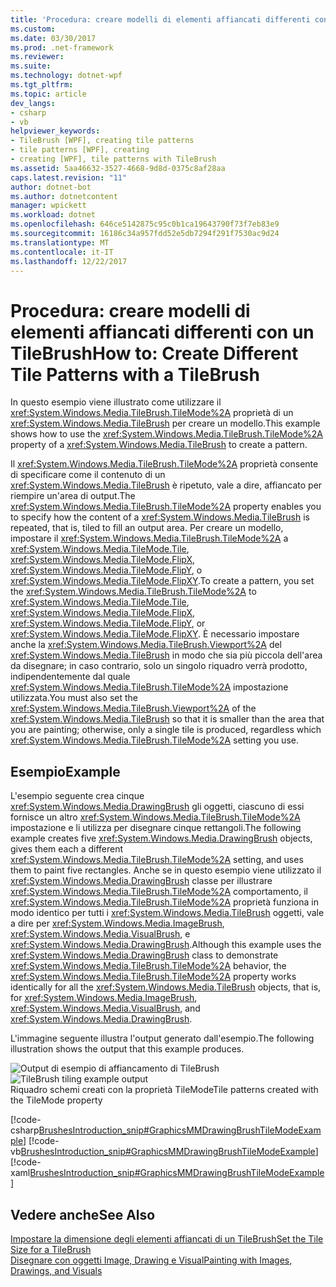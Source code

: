 ```yaml
---
title: 'Procedura: creare modelli di elementi affiancati differenti con un TileBrush'
ms.custom: 
ms.date: 03/30/2017
ms.prod: .net-framework
ms.reviewer: 
ms.suite: 
ms.technology: dotnet-wpf
ms.tgt_pltfrm: 
ms.topic: article
dev_langs:
- csharp
- vb
helpviewer_keywords:
- TileBrush [WPF], creating tile patterns
- tile patterns [WPF], creating
- creating [WPF], tile patterns with TileBrush
ms.assetid: 5aa46632-3527-4668-9d8d-0375c8af28aa
caps.latest.revision: "11"
author: dotnet-bot
ms.author: dotnetcontent
manager: wpickett
ms.workload: dotnet
ms.openlocfilehash: 646ce5142875c95c0b1ca19643790f73f7eb83e9
ms.sourcegitcommit: 16186c34a957fdd52e5db7294f291f7530ac9d24
ms.translationtype: MT
ms.contentlocale: it-IT
ms.lasthandoff: 12/22/2017
---
```

# <a name="how-to-create-different-tile-patterns-with-a-tilebrush"></a><span data-ttu-id="6ec1a-102">Procedura: creare modelli di elementi affiancati differenti con un TileBrush</span><span class="sxs-lookup"><span data-stu-id="6ec1a-102">How to: Create Different Tile Patterns with a TileBrush</span></span>
<span data-ttu-id="6ec1a-103">In questo esempio viene illustrato come utilizzare il <xref:System.Windows.Media.TileBrush.TileMode%2A> proprietà di un <xref:System.Windows.Media.TileBrush> per creare un modello.</span><span class="sxs-lookup"><span data-stu-id="6ec1a-103">This example shows how to use the <xref:System.Windows.Media.TileBrush.TileMode%2A> property of a <xref:System.Windows.Media.TileBrush> to create a pattern.</span></span>  
  
 <span data-ttu-id="6ec1a-104">Il <xref:System.Windows.Media.TileBrush.TileMode%2A> proprietà consente di specificare come il contenuto di un <xref:System.Windows.Media.TileBrush> è ripetuto, vale a dire, affiancato per riempire un'area di output.</span><span class="sxs-lookup"><span data-stu-id="6ec1a-104">The <xref:System.Windows.Media.TileBrush.TileMode%2A> property enables you to specify how the content of a <xref:System.Windows.Media.TileBrush> is repeated, that is, tiled to fill an output area.</span></span> <span data-ttu-id="6ec1a-105">Per creare un modello, impostare il <xref:System.Windows.Media.TileBrush.TileMode%2A> a <xref:System.Windows.Media.TileMode.Tile>, <xref:System.Windows.Media.TileMode.FlipX>, <xref:System.Windows.Media.TileMode.FlipY>, o <xref:System.Windows.Media.TileMode.FlipXY>.</span><span class="sxs-lookup"><span data-stu-id="6ec1a-105">To create a pattern, you set the <xref:System.Windows.Media.TileBrush.TileMode%2A> to <xref:System.Windows.Media.TileMode.Tile>, <xref:System.Windows.Media.TileMode.FlipX>, <xref:System.Windows.Media.TileMode.FlipY>, or <xref:System.Windows.Media.TileMode.FlipXY>.</span></span> <span data-ttu-id="6ec1a-106">È necessario impostare anche la <xref:System.Windows.Media.TileBrush.Viewport%2A> del <xref:System.Windows.Media.TileBrush> in modo che sia più piccola dell'area da disegnare; in caso contrario, solo un singolo riquadro verrà prodotto, indipendentemente dal quale <xref:System.Windows.Media.TileBrush.TileMode%2A> impostazione utilizzata.</span><span class="sxs-lookup"><span data-stu-id="6ec1a-106">You must also set the <xref:System.Windows.Media.TileBrush.Viewport%2A> of the <xref:System.Windows.Media.TileBrush> so that it is smaller than the area that you are painting; otherwise, only a single tile is produced, regardless which <xref:System.Windows.Media.TileBrush.TileMode%2A> setting you use.</span></span>  
  
## <a name="example"></a><span data-ttu-id="6ec1a-107">Esempio</span><span class="sxs-lookup"><span data-stu-id="6ec1a-107">Example</span></span>  
 <span data-ttu-id="6ec1a-108">L'esempio seguente crea cinque <xref:System.Windows.Media.DrawingBrush> gli oggetti, ciascuno di essi fornisce un altro <xref:System.Windows.Media.TileBrush.TileMode%2A> impostazione e li utilizza per disegnare cinque rettangoli.</span><span class="sxs-lookup"><span data-stu-id="6ec1a-108">The following example creates five <xref:System.Windows.Media.DrawingBrush> objects, gives them each a different <xref:System.Windows.Media.TileBrush.TileMode%2A> setting, and uses them to paint five rectangles.</span></span> <span data-ttu-id="6ec1a-109">Anche se in questo esempio viene utilizzato il <xref:System.Windows.Media.DrawingBrush> classe per illustrare <xref:System.Windows.Media.TileBrush.TileMode%2A> comportamento, il <xref:System.Windows.Media.TileBrush.TileMode%2A> proprietà funziona in modo identico per tutti i <xref:System.Windows.Media.TileBrush> oggetti, vale a dire per <xref:System.Windows.Media.ImageBrush>, <xref:System.Windows.Media.VisualBrush>, e <xref:System.Windows.Media.DrawingBrush>.</span><span class="sxs-lookup"><span data-stu-id="6ec1a-109">Although this example uses the <xref:System.Windows.Media.DrawingBrush> class to demonstrate <xref:System.Windows.Media.TileBrush.TileMode%2A> behavior, the <xref:System.Windows.Media.TileBrush.TileMode%2A> property works identically for all the <xref:System.Windows.Media.TileBrush> objects, that is, for <xref:System.Windows.Media.ImageBrush>, <xref:System.Windows.Media.VisualBrush>, and <xref:System.Windows.Media.DrawingBrush>.</span></span>  
  
 <span data-ttu-id="6ec1a-110">L'immagine seguente illustra l'output generato dall'esempio.</span><span class="sxs-lookup"><span data-stu-id="6ec1a-110">The following illustration shows the output that this example produces.</span></span>  
  
 <span data-ttu-id="6ec1a-111">![Output di esempio di affiancamento di TileBrush](../../../../docs/framework/wpf/graphics-multimedia/media/graphicsmm-drawingbrushtilemodeexample.png "graphicsmm_DrawingBrushTileModeExample")</span><span class="sxs-lookup"><span data-stu-id="6ec1a-111">![TileBrush tiling example output](../../../../docs/framework/wpf/graphics-multimedia/media/graphicsmm-drawingbrushtilemodeexample.png "graphicsmm_DrawingBrushTileModeExample")</span></span>  
<span data-ttu-id="6ec1a-112">Riquadro schemi creati con la proprietà TileMode</span><span class="sxs-lookup"><span data-stu-id="6ec1a-112">Tile patterns created with the TileMode property</span></span>  
  
 [!code-csharp[BrushesIntroduction_snip#GraphicsMMDrawingBrushTileModeExample](../../../../samples/snippets/csharp/VS_Snippets_Wpf/BrushesIntroduction_snip/CSharp/TileModeExample.cs#graphicsmmdrawingbrushtilemodeexample)]
 [!code-vb[BrushesIntroduction_snip#GraphicsMMDrawingBrushTileModeExample](../../../../samples/snippets/visualbasic/VS_Snippets_Wpf/BrushesIntroduction_snip/visualbasic/tilemodeexample.vb#graphicsmmdrawingbrushtilemodeexample)]
 [!code-xaml[BrushesIntroduction_snip#GraphicsMMDrawingBrushTileModeExample](../../../../samples/snippets/xaml/VS_Snippets_Wpf/BrushesIntroduction_snip/XAML/TileModeExample.xaml#graphicsmmdrawingbrushtilemodeexample)]  
  
## <a name="see-also"></a><span data-ttu-id="6ec1a-113">Vedere anche</span><span class="sxs-lookup"><span data-stu-id="6ec1a-113">See Also</span></span>  
 [<span data-ttu-id="6ec1a-114">Impostare la dimensione degli elementi affiancati di un TileBrush</span><span class="sxs-lookup"><span data-stu-id="6ec1a-114">Set the Tile Size for a TileBrush</span></span>](../../../../docs/framework/wpf/graphics-multimedia/how-to-set-the-tile-size-for-a-tilebrush.md)  
 [<span data-ttu-id="6ec1a-115">Disegnare con oggetti Image, Drawing e Visual</span><span class="sxs-lookup"><span data-stu-id="6ec1a-115">Painting with Images, Drawings, and Visuals</span></span>](../../../../docs/framework/wpf/graphics-multimedia/painting-with-images-drawings-and-visuals.md)
